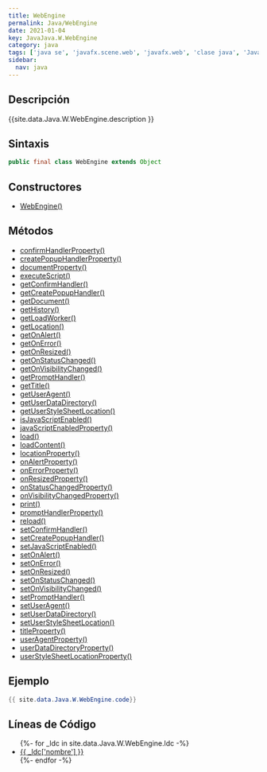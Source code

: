 ```yaml
---
title: WebEngine
permalink: Java/WebEngine
date: 2021-01-04
key: JavaJava.W.WebEngine
category: java
tags: ['java se', 'javafx.scene.web', 'javafx.web', 'clase java', 'JavaFX 2.0']
sidebar: 
  nav: java
---
```


## Descripción
{{site.data.Java.W.WebEngine.description }}

## Sintaxis
~~~java
public final class WebEngine extends Object
~~~

## Constructores
* [WebEngine()](/Java/WebEngine/WebEngine/)

## Métodos
* [confirmHandlerProperty()](/Java/WebEngine/confirmHandlerProperty)
* [createPopupHandlerProperty()](/Java/WebEngine/createPopupHandlerProperty)
* [documentProperty()](/Java/WebEngine/documentProperty)
* [executeScript()](/Java/WebEngine/executeScript)
* [getConfirmHandler()](/Java/WebEngine/getConfirmHandler)
* [getCreatePopupHandler()](/Java/WebEngine/getCreatePopupHandler)
* [getDocument()](/Java/WebEngine/getDocument)
* [getHistory()](/Java/WebEngine/getHistory)
* [getLoadWorker()](/Java/WebEngine/getLoadWorker)
* [getLocation()](/Java/WebEngine/getLocation)
* [getOnAlert()](/Java/WebEngine/getOnAlert)
* [getOnError()](/Java/WebEngine/getOnError)
* [getOnResized()](/Java/WebEngine/getOnResized)
* [getOnStatusChanged()](/Java/WebEngine/getOnStatusChanged)
* [getOnVisibilityChanged()](/Java/WebEngine/getOnVisibilityChanged)
* [getPromptHandler()](/Java/WebEngine/getPromptHandler)
* [getTitle()](/Java/WebEngine/getTitle)
* [getUserAgent()](/Java/WebEngine/getUserAgent)
* [getUserDataDirectory()](/Java/WebEngine/getUserDataDirectory)
* [getUserStyleSheetLocation()](/Java/WebEngine/getUserStyleSheetLocation)
* [isJavaScriptEnabled()](/Java/WebEngine/isJavaScriptEnabled)
* [javaScriptEnabledProperty()](/Java/WebEngine/javaScriptEnabledProperty)
* [load()](/Java/WebEngine/load)
* [loadContent()](/Java/WebEngine/loadContent)
* [locationProperty()](/Java/WebEngine/locationProperty)
* [onAlertProperty()](/Java/WebEngine/onAlertProperty)
* [onErrorProperty()](/Java/WebEngine/onErrorProperty)
* [onResizedProperty()](/Java/WebEngine/onResizedProperty)
* [onStatusChangedProperty()](/Java/WebEngine/onStatusChangedProperty)
* [onVisibilityChangedProperty()](/Java/WebEngine/onVisibilityChangedProperty)
* [print()](/Java/WebEngine/print)
* [promptHandlerProperty()](/Java/WebEngine/promptHandlerProperty)
* [reload()](/Java/WebEngine/reload)
* [setConfirmHandler()](/Java/WebEngine/setConfirmHandler)
* [setCreatePopupHandler()](/Java/WebEngine/setCreatePopupHandler)
* [setJavaScriptEnabled()](/Java/WebEngine/setJavaScriptEnabled)
* [setOnAlert()](/Java/WebEngine/setOnAlert)
* [setOnError()](/Java/WebEngine/setOnError)
* [setOnResized()](/Java/WebEngine/setOnResized)
* [setOnStatusChanged()](/Java/WebEngine/setOnStatusChanged)
* [setOnVisibilityChanged()](/Java/WebEngine/setOnVisibilityChanged)
* [setPromptHandler()](/Java/WebEngine/setPromptHandler)
* [setUserAgent()](/Java/WebEngine/setUserAgent)
* [setUserDataDirectory()](/Java/WebEngine/setUserDataDirectory)
* [setUserStyleSheetLocation()](/Java/WebEngine/setUserStyleSheetLocation)
* [titleProperty()](/Java/WebEngine/titleProperty)
* [userAgentProperty()](/Java/WebEngine/userAgentProperty)
* [userDataDirectoryProperty()](/Java/WebEngine/userDataDirectoryProperty)
* [userStyleSheetLocationProperty()](/Java/WebEngine/userStyleSheetLocationProperty)

## Ejemplo
~~~java
{{ site.data.Java.W.WebEngine.code}}
~~~

## Líneas de Código
<ul>
{%- for _ldc in site.data.Java.W.WebEngine.ldc -%}
   <li>
       <a href="{{_ldc['url'] }}">{{ _ldc['nombre'] }}</a>
   </li>
{%- endfor -%}
</ul>
